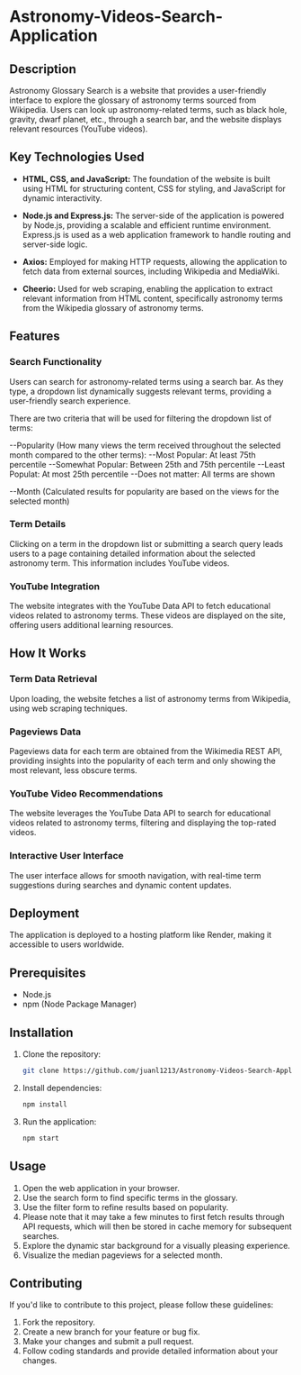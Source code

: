 # Astronomy-Videos-Search-Application

## Description

Astronomy Glossary Search is a website that provides a user-friendly interface to explore the glossary of astronomy terms sourced from Wikipedia. Users can look up astronomy-related terms, such as black hole, gravity, dwarf planet, etc., through a search bar, and the website displays relevant resources (YouTube videos).

## Key Technologies Used

- **HTML, CSS, and JavaScript:** The foundation of the website is built using HTML for structuring content, CSS for styling, and JavaScript for dynamic interactivity.

- **Node.js and Express.js:** The server-side of the application is powered by Node.js, providing a scalable and efficient runtime environment. Express.js is used as a web application framework to handle routing and server-side logic.

- **Axios:** Employed for making HTTP requests, allowing the application to fetch data from external sources, including Wikipedia and MediaWiki.

- **Cheerio:** Used for web scraping, enabling the application to extract relevant information from HTML content, specifically astronomy terms from the Wikipedia glossary of astronomy terms.

## Features

### Search Functionality

Users can search for astronomy-related terms using a search bar. As they type, a dropdown list dynamically suggests relevant terms, providing a user-friendly search experience.

There are two criteria that will be used for filtering the dropdown list of terms:

--Popularity (How many views the term received throughout the selected month compared to the other terms):
    --Most Popular: At least 75th percentile
    --Somewhat Popular: Between 25th and 75th percentile
    --Least Populat: At most 25th percentile
    --Does not matter: All terms are shown

--Month (Calculated results for popularity are based on the views for the selected month)

### Term Details

Clicking on a term in the dropdown list or submitting a search query leads users to a page containing detailed information about the selected astronomy term. This information includes YouTube videos.

### YouTube Integration

The website integrates with the YouTube Data API to fetch educational videos related to astronomy terms. These videos are displayed on the site, offering users additional learning resources.

## How It Works

### Term Data Retrieval

Upon loading, the website fetches a list of astronomy terms from Wikipedia, using web scraping techniques.

### Pageviews Data

Pageviews data for each term are obtained from the Wikimedia REST API, providing insights into the popularity of each term and only showing the most relevant, less obscure terms.

### YouTube Video Recommendations

The website leverages the YouTube Data API to search for educational videos related to astronomy terms, filtering and displaying the top-rated videos.

### Interactive User Interface

The user interface allows for smooth navigation, with real-time term suggestions during searches and dynamic content updates.

## Deployment

The application is deployed to a hosting platform like Render, making it accessible to users worldwide.

## Prerequisites

- Node.js
- npm (Node Package Manager)

## Installation

1. Clone the repository:
    ```bash
    git clone https://github.com/juanl1213/Astronomy-Videos-Search-Application
    ```

2. Install dependencies:
    ```bash
    npm install
    ```

3. Run the application:
    ```bash
    npm start
    ```

## Usage

1. Open the web application in your browser.
2. Use the search form to find specific terms in the glossary.
3. Use the filter form to refine results based on popularity.
4. Please note that it may take a few minutes to first fetch results through API requests, which will then be stored in cache memory for subsequent searches. 
5. Explore the dynamic star background for a visually pleasing experience.
6. Visualize the median pageviews for a selected month.

## Contributing

If you'd like to contribute to this project, please follow these guidelines:

1. Fork the repository.
2. Create a new branch for your feature or bug fix.
3. Make your changes and submit a pull request.
4. Follow coding standards and provide detailed information about your changes.
 
